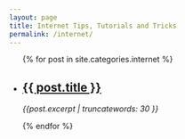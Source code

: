 ```yaml
---
layout: page
title: Internet Tips, Tutorials and Tricks
permalink: /internet/
---
```

<ul class="post-list">
	{% for post in site.categories.internet %}
      <li>	
        <h2>
         <a class="post-link" href="{{ post.url | prepend: site.baseurl }}">{{ post.title }}</a>   
        </h2>
		<p><i>{{post.excerpt | truncatewords: 30 }}</i></p>
      </li>
    {% endfor %}
  </ul>